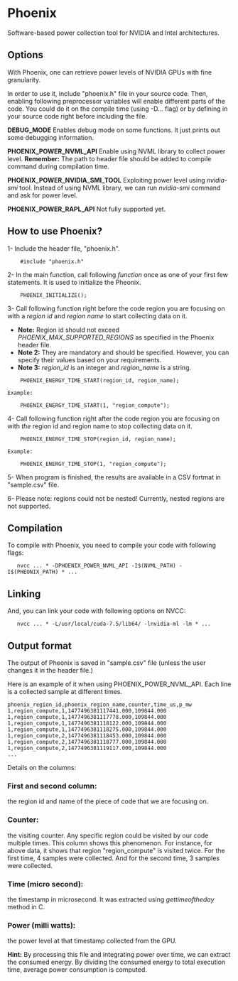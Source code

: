 # Phoenix
Software-based power collection tool for NVIDIA and Intel architectures. 

## Options
With Phoenix, one can retrieve power levels of NVIDIA GPUs with fine granularity.

In order to use it, include "phoenix.h" file in your source code. Then, enabling following preprocessor variables will enable different parts of the code. You could do it on the compile time (using -D... flag) or by defining in your source code right before including the file.

**DEBUG_MODE**
Enables debug mode on some functions. It just prints out some debugging information.

**PHOENIX_POWER_NVML_API**
Enable using NVML library to collect power level. **Remember:** The path to header file should be added to compile command during compilation time. 

**PHOENIX_POWER_NVIDIA_SMI_TOOL**
Exploiting power level using *nvidia-smi* tool. Instead of using NVML library, we can run *nvidia-smi* command and ask for power level. 

**PHOENIX_POWER_RAPL_API**
Not fully supported yet.


## How to use Phoenix?
1- Include the header file, "phoenix.h".

```
	#include "phoenix.h"
```

2- In the main function, call following *function* once as one of your first few statements. It is used to initialize the Pheonix.

```
	PHOENIX_INITIALIZE();
```

3- Call following function right before the code region you are focusing on with a *region id* and *region name* to start collecting data on it. 
  * **Note:** Region id should not exceed *PHOENIX_MAX_SUPPORTED_REGIONS* as specified in the Phoenix header file. 
  * **Note 2:** They are mandatory and should be specified. However, you can specify their values based on your requirements. 
  * **Note 3:** *region_id* is an integer and *region_name* is a string.

```
	PHOENIX_ENERGY_TIME_START(region_id, region_name);

Example:

	PHOENIX_ENERGY_TIME_START(1, "region_compute");
```

4- Call following function right after the code region you are focusing on with *the* region id and region name to stop collecting data on it. 

```
	PHOENIX_ENERGY_TIME_STOP(region_id, region_name);

Example:

	PHOENIX_ENERGY_TIME_STOP(1, "region_compute");
```


5- When program is finished, the results are available in a CSV fortmat in "sample.csv" file.

6- Please note: regions could not be nested! Currently, nested regions are not supported.



## Compilation
To compile with Phoenix, you need to compile your code with following flags:

```
   nvcc ... * -DPHOENIX_POWER_NVML_API -I$(NVML_PATH) -I$(PHEONIX_PATH) * ...
```


## Linking
And, you can link your code with following options on NVCC:

```
   nvcc ... * -L/usr/local/cuda-7.5/lib64/ -lnvidia-ml -lm * ...
```


## Output format
The output of Pheonix is saved in "sample.csv" file (unless the user changes it in the header file.)

Here is an example of it when using PHOENIX_POWER_NVML_API. Each line is a collected sample at different times. 

```
phoenix_region_id,phoenix_region_name,counter,time_us,p_mw
1,region_compute,1,1477496381117441.000,109844.000
1,region_compute,1,1477496381117778.000,109844.000
1,region_compute,1,1477496381118122.000,109844.000
1,region_compute,1,1477496381118275.000,109844.000
1,region_compute,2,1477496381118453.000,109844.000
1,region_compute,2,1477496381118777.000,109844.000
1,region_compute,2,1477496381119117.000,109844.000
...
```


Details on the columns:

### First and second column: 
the region id and name of the piece of code that we are focusing on. 

### Counter: 
the visiting counter. Any specific region could be visited by our code multiple times. This column shows this phenomenon. For instance, for above data, it shows that region "region_compute" is visited twice. For the first time, 4 samples were collected. And for the second time, 3 samples were collected.

### Time (micro second): 
the timestamp in microsecond. It was extracted using *gettimeoftheday* method in C.

### Power (milli watts): 
the power level at that timestamp collected from the GPU.



**Hint:** By processing this file and integrating power over time, we can extract the consumed energy. By dividing the consumed energy to total execution time, average power consumption is computed. 

